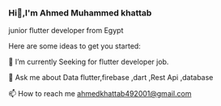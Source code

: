 ### Hi👋,I'm Ahmed Muhammed khattab


 junior flutter developer from Egypt

Here are some ideas to get you started:

🌱 I’m currently Seeking for flutter developer job.

💬 Ask me about Data flutter,firebase ,dart ,Rest Api ,database 

📫 How to reach me ahmedkhattab492001@gmail.com

